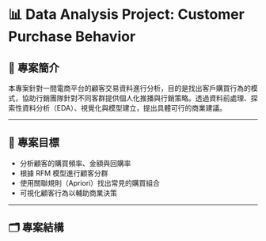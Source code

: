 # 📊 Data Analysis Project: Customer Purchase Behavior

## 📌 專案簡介
本專案針對一間電商平台的顧客交易資料進行分析，目的是找出客戶購買行為的模式，協助行銷團隊針對不同客群提供個人化推播與行銷策略。透過資料前處理、探索性資料分析（EDA）、視覺化與模型建立，提出具體可行的商業建議。

---

## 🎯 專案目標

- 分析顧客的購買頻率、金額與回購率
- 根據 RFM 模型進行顧客分群
- 使用關聯規則（Apriori）找出常見的購買組合
- 可視化顧客行為以輔助商業決策

---

## 🗂️ 專案結構

